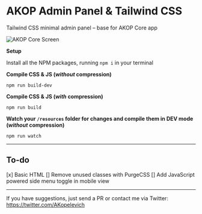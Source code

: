# AKOP Admin Panel & Tailwind CSS
Tailwind CSS minimal admin panel – base for AKOP Core app

![AKOP Core Screen](https://s3-us-west-2.amazonaws.com/img.akop.com.br/akop-core-admin-tailwind-css.png)

**Setup**

Install all the NPM packages, running
 `npm i` in your terminal

**Compile CSS & JS (_without_ compression)**
 
`npm run build-dev`

**Compile CSS & JS (_with_ compression)**
 
`npm run build`

**Watch your `/resources` folder for changes and compile them in DEV mode (_without_ compression)** 

`npm run watch`

---

## To-do
[x] Basic HTML
[] Remove unused classes with PurgeCSS
[] Add JavaScript powered side menu toggle in mobile view

---

If you have suggestions, just send a PR or contact me via Twitter: https://twitter.com/AKopelevich
